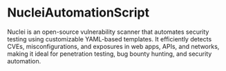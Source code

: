 # NucleiAutomationScript
Nuclei is an open-source vulnerability scanner that automates security testing using customizable YAML-based templates. It efficiently detects CVEs, misconfigurations, and exposures in web apps, APIs, and networks, making it ideal for penetration testing, bug bounty hunting, and security automation.
